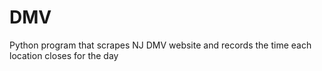 # DMV
Python program that scrapes NJ DMV website and records the time each location closes for the day
